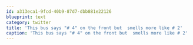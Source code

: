 ```yaml
---
id: a313eca1-9fcd-40b9-87d7-dbb881e22126
blueprint: text
category: twitter
title: 'This bus says "# 4" on the front but  smells more like # 2'
caption: 'This bus says "# 4" on the front but  smells more like # 2'
---
```

